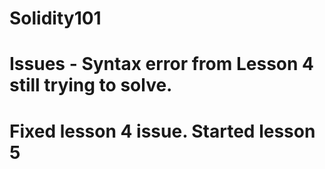 # Solidity101

# Issues - Syntax error from Lesson 4 still trying to solve.


# Fixed lesson 4 issue. Started lesson 5
